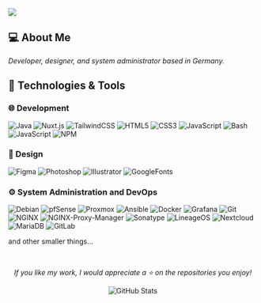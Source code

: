 <div sytle="width: 100%;">
  <img src="https://i.ibb.co/DK19fRf/Frame-25-1.png">
</div>

## 💻 About Me
*Developer, designer, and system administrator based in Germany.*

## 🌊 Technologies & Tools
### 🌐 Development
![Java](https://img.shields.io/badge/Java-1B1F23?style=for-the-badge&logo=IntelliJ-IDEA&logoColor=58A6FF)
![Nuxt.js](https://img.shields.io/badge/Nuxt.js-1B1F23?style=for-the-badge&logo=nuxt.js&logoColor=58A6FF)
![TailwindCSS](https://img.shields.io/badge/Tailwind_CSS-1B1F23?style=for-the-badge&logo=tailwind-css&logoColor=58A6FF)
![HTML5](https://img.shields.io/badge/HTML5-1B1F23?style=for-the-badge&logo=html5&logoColor=58A6FF)
![CSS3](https://img.shields.io/badge/CSS3-1B1F23?style=for-the-badge&logo=css3&logoColor=58A6FF)
![JavaScript](https://img.shields.io/badge/JavaScript-1B1F23?style=for-the-badge&logo=javascript&logoColor=58A6FF)
![Bash](https://img.shields.io/badge/Bash-1B1F23?style=for-the-badge&logo=linux&logoColor=58A6FF)
![JavaScript](https://img.shields.io/badge/JavaScript-1B1F23?style=for-the-badge&logo=javascript&logoColor=58A6FF)
![NPM](https://img.shields.io/badge/NPM-1B1F23?style=for-the-badge&logo=NPM&logoColor=58A6FF)

### 👀 Design
![Figma](https://img.shields.io/badge/Figma-1B1F23?style=for-the-badge&logo=Figma&logoColor=58A6FF)
![Photoshop](https://img.shields.io/badge/Photoshop-1B1F23?style=for-the-badge&logo=Adobe-Photoshop&logoColor=58A6FF)
![Illustrator](https://img.shields.io/badge/Illustrator-1B1F23?style=for-the-badge&logo=Adobe-Illustrator&logoColor=58A6FF)
![GoogleFonts](https://img.shields.io/badge/GoogleFonts-1B1F23?style=for-the-badge&logo=Google-Fonts&logoColor=58A6FF)

### ⚙️ System Administration and DevOps
![Debian](https://img.shields.io/badge/Debian-1B1F23?style=for-the-badge&logo=debian&logoColor=58A6FF)
![pfSense](https://img.shields.io/badge/pfSense-1B1F23?style=for-the-badge&logoColor=58A6FF&logo=fireship)
![Proxmox](https://img.shields.io/badge/Proxmox-1B1F23?style=for-the-badge&logo=proxmox&logoColor=58A6FF)
![Ansible](https://img.shields.io/badge/Ansible-1B1F23?style=for-the-badge&logo=ansible&logoColor=58A6FF)
![Docker](https://img.shields.io/badge/Docker-1B1F23?style=for-the-badge&logo=docker&logoColor=58A6FF)
![Grafana](https://img.shields.io/badge/Grafana-1B1F23?style=for-the-badge&logo=grafana&logoColor=58A6FF)
![Git](https://img.shields.io/badge/GIT-1B1F23?style=for-the-badge&logo=Git&logoColor=58A6FF)
![NGINX](https://img.shields.io/badge/NGINX-1B1F23?style=for-the-badge&logo=nginx&logoColor=58A6FF)
![NGINX-Proxy-Manager](https://img.shields.io/badge/REVPROXY-1B1F23?style=for-the-badge&logo=Nginx-Proxy-Manager&logoColor=58A6FF)
![Sonatype](https://img.shields.io/badge/Sonatype-1B1F23?style=for-the-badge&logo=sonatype&logoColor=58A6FF)
![LineageOS](https://img.shields.io/badge/LineageOS-1B1F23?style=for-the-badge&logo=lineageos&logoColor=58A6FF)
![Nextcloud](https://img.shields.io/badge/Nextcloud-1B1F23?style=for-the-badge&logo=nextcloud&logoColor=58A6FF)
![MariaDB](https://img.shields.io/badge/MariaDB-1B1F23?style=for-the-badge&logo=MariaDB&logoColor=58A6FF)
![GitLab](https://img.shields.io/badge/GitLab-1B1F23?style=for-the-badge&logo=GitLab&logoColor=58A6FF)
<p>and other smaller things...</p>

<br/>

<div align="center">

*If you like my work, I would appreciate a ⭐ on the repositories you enjoy!*

  <img src="https://github-readme-stats.vercel.app/api?username=L50N&include_all_commits=true&count_private=true&show_icons=true&line_height=20&title_color=58A6FF&icon_color=58A6FF&text_color=58A6FF&bg_color=0D1117" alt="GitHub Stats"/>

</div>
